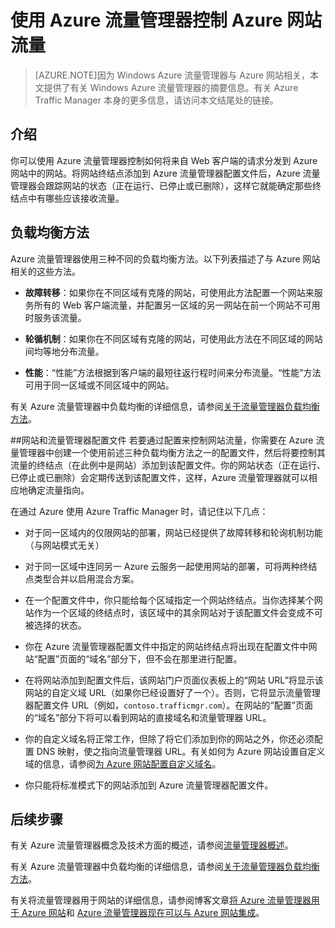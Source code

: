 <properties 
	pageTitle="使用 Azure 流量管理器控制 Azure 网站流量" 
	description="因为 Azure 流量管理器与 Azure 网站相关，本文提供了有关 Azure 流量管理器的摘要信息。" 
	services="app-service\web" 
	documentationCenter="" 
	authors="cephalin" 
	writer="cephalin" 
	manager="wpickett" 
	editor="mollybos"/>

<tags
	ms.service="web-sites"
	ms.date="09/29/2015"
	wacn.date="12/17/2015"/>

# 使用 Azure 流量管理器控制 Azure 网站流量

> [AZURE.NOTE]因为 Windows Azure 流量管理器与 Azure 网站相关，本文提供了有关 Windows Azure 流量管理器的摘要信息。有关 Azure Traffic Manager 本身的更多信息，请访问本文结尾处的链接。

## 介绍
你可以使用 Azure 流量管理器控制如何将来自 Web 客户端的请求分发到 Azure 网站中的网站。将网站终结点添加到 Azure 流量管理器配置文件后，Azure 流量管理器会跟踪网站的状态（正在运行、已停止或已删除），这样它就能确定那些终结点中有哪些应该接收流量。

## 负载均衡方法
Azure 流量管理器使用三种不同的负载均衡方法。以下列表描述了与 Azure 网站相关的这些方法。

* **故障转移**：如果你在不同区域有克隆的网站，可使用此方法配置一个网站来服务所有的 Web 客户端流量，并配置另一区域的另一网站在前一个网站不可用时服务该流量。 
	
* **轮循机制**：如果你在不同区域有克隆的网站，可使用此方法在不同区域的网站间均等地分布流量。
	
* **性能**：“性能”方法根据到客户端的最短往返行程时间来分布流量。“性能”方法可用于同一区域或不同区域中的网站。

有关 Azure 流量管理器中负载均衡的详细信息，请参阅[关于流量管理器负载均衡方法](/documentation/articles/traffic-manager-load-balancing-methods)。

##网站和流量管理器配置文件 
若要通过配置来控制网站流量，你需要在 Azure 流量管理器中创建一个使用前述三种负载均衡方法之一的配置文件，然后将要控制其流量的终结点（在此例中是网站）添加到该配置文件。你的网站状态（正在运行、已停止或已删除）会定期传送到该配置文件，这样，Azure 流量管理器就可以相应地确定流量指向。

在通过 Azure 使用 Azure Traffic Manager 时，请记住以下几点：

* 对于同一区域内的仅限网站的部署，网站已经提供了故障转移和轮询机制功能（与网站模式无关）

* 对于同一区域中连同另一 Azure 云服务一起使用网站的部署，可将两种终结点类型合并以启用混合方案。

* 在一个配置文件中，你只能给每个区域指定一个网站终结点。当你选择某个网站作为一个区域的终结点时，该区域中的其余网站对于该配置文件会变成不可被选择的状态。

* 你在 Azure 流量管理器配置文件中指定的网站终结点将出现在配置文件中网站“配置”页面的“域名”部分下，但不会在那里进行配置。

* 在将网站添加到配置文件后，该网站门户页面仪表板上的“网站 URL”将显示该网站的自定义域 URL（如果你已经设置好了一个）。否则，它将显示流量管理器配置文件 URL（例如，`contoso.trafficmgr.com`）。在网站的“配置”页面的“域名”部分下将可以看到网站的直接域名和流量管理器 URL。

* 你的自定义域名将正常工作，但除了将它们添加到你的网站之外，你还必须配置 DNS 映射，使之指向流量管理器 URL。有关如何为 Azure 网站设置自定义域的信息，请参阅[为 Azure 网站配置自定义域名](/documentation/articles/web-sites-custom-domain-name)。

* 你只能将标准模式下的网站添加到 Azure 流量管理器配置文件。

## 后续步骤

有关 Azure 流量管理器概念及技术方面的概述，请参阅[流量管理器概述](/documentation/articles/traffic-manager-overview)。

有关 Azure 流量管理器中负载均衡的详细信息，请参阅[关于流量管理器负载均衡方法](/documentation/articles/traffic-manager-load-balancing-methods)。

有关将流量管理器用于网站的详细信息，请参阅博客文章[将 Azure 流量管理器用于 Azure 网站](http://blogs.msdn.com/b/waws/archive/2014/03/18/using-windows-azure-traffic-manager-with-waws.aspx)和 [Azure 流量管理器现在可以与 Azure 网站集成](http://azure.microsoft.com/blog/2014/03/27/azure-traffic-manager-can-now-integrate-with-azure-web-sites/)。
 

<!---HONumber=82-->